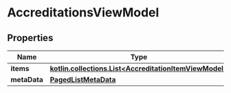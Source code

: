 
# AccreditationsViewModel

## Properties
Name | Type | Description | Notes
------------ | ------------- | ------------- | -------------
**items** | [**kotlin.collections.List&lt;AccreditationItemViewModel&gt;**](AccreditationItemViewModel.md) |  |  [optional]
**metaData** | [**PagedListMetaData**](PagedListMetaData.md) |  |  [optional]



